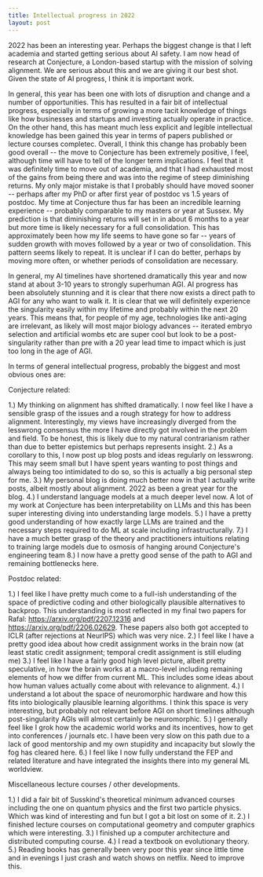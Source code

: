 ```yaml
---
title: Intellectual progress in 2022
layout: post
---
```

2022 has been an interesting year. Perhaps the biggest change is that I left academia and started getting serious about AI safety. I am now head of research at Conjecture, a London-based startup with the mission of solving alignment. We are serious about this and we are giving it our best shot. Given the state of AI progress, I think it is important work.

In general, this year has been one with lots of disruption and change and a number of opportunities. This has resulted in a fair bit of intellectual progress, especially in terms of growing a more tacit knowledge of things like how businesses and startups and investing actually operate in practice. On the other hand, this has meant much less explicit and legible intellectual knowledge has been gained this year in terms of papers published or lecture courses completec. Overall, I think this change has probably been good overall -- the move to Conjecture has been extremely positive, I feel, although time will have to tell of the longer term implications. I feel that it was definitely time to move out of academia, and that I had exhausted most of the gains from being there and was into the regime of steep diminishing returns. My only major mistake is that I probably should have moved sooner -- perhaps after my PhD or after first year of postdoc vs 1.5 years of postdoc. My time at Conjecture thus far has been an incredible learning experience -- probably comparable to my masters or year at Sussex. My prediction is that diminishing returns will set in in about 6 months to a year but more time is likely necessary for a full consolidation. This has approximately been how my life seems to have gone so far -- years of sudden growth with moves followed by a year or two of consolidation. This pattern seems likely to repeat. It is unclear if I can do better, perhaps by moving more often, or whether periods of consolidation are necessary.

In general, my AI timelines have shortened dramatically this year and now stand at about 3-10 years to strongly superhuman AGI. AI progress has been absolutely stunning and it is clear that there now exists a direct path to AGI for any who want to walk it. It is clear that we will definitely experience the singularity easily within my lifetime and probably within the next 20 years. This means that, for people of my age, technologies like anti-aging are irrelevant, as likely will most major biology advances -- iterated embryo selection and artificial wombs etc are super cool but look to be a post-singularity rather than pre with a 20 year lead time to impact which is just too long in the age of AGI. 

In terms of general intellectual progress, probably the biggest and most obvious ones are:

Conjecture related:

1.) My thinking on alignment has shifted dramatically. I now feel like I have a sensible grasp of the issues and a rough strategy for how to address alignment. Interestingly, my views have increasingly diverged from the lesswrong consensus the more I have directly got involved in the problem and field. To be honest, this is likely due to my natural contrarianism rather than due to better epistemics but perhaps represents insight. 
2.) As a corollary to this, I now post up blog posts and ideas regularly on lesswrong. This may seem small but I have spent years wanting to post things and always being too intimidated to do so, so this is actually a big personal step for me.
3.) My personal blog is doing much better now in that I actually write posts, albeit mostly about alignment. 2022 as been a great year for the blog.
4.) I understand language models at a much deeper level now. A lot of my work at Conjecture has been interpretability on LLMs and this has been super interesting diving into understanding large models.
5.) I have a pretty good understanding of how exactly large LLMs are trained and the necessary steps required to do ML at scale including infrastructurally.
7.) I have a much better grasp of the theory and practitioners intuitions relating to training large models due to osmosis of hanging around Conjecture's engineering team
8.) I now have a pretty good sense of the path to AGI and remaining bottlenecks here.


Postdoc related:

1.) I feel like I have pretty much come to a full-ish understanding of the space of predictive coding and other biologically plausible alternatives to backprop. This understanding is most reflected in my final two papers for Rafal: https://arxiv.org/pdf/2207.12316 and https://arxiv.org/pdf/2206.02629. These papers also both got accepted to ICLR (after rejections at NeurIPS) which was very nice.
2.) I feel like I have a pretty good idea about how credit assignment works in the brain now (at least static credit assignment; temporal credit assignment is still eluding me)
3.) I feel like I have a fairly good high level picture, albeit pretty speculative, in how the brain works at a macro-level including remaining elements of how we differ from current ML. This includes some ideas about how human values actually come about with relevance to alignment.
4.) I understand a lot about the space of neuromorphic hardware and how this fits into biologically plausible learning algorithms. I think this space is very interesting, but probably not relevant before AGI on short timelines although post-singularity AGIs will almost certainly be neuromorphic. 
5.) I generally feel like I grok how the academic world works and its incentives, how to get into conferences / journals etc. I have been very slow on this path due to a lack of good mentorship and my own stupidity and incapacity but slowly the fog has cleared here.
6.) I feel like I now fully understand the FEP and related literature and have integrated the insights there into my general ML worldview.

Miscellaneous lecture courses / other developments.

1.) I did a fair bit of Susskind's theoretical minimum advanced courses including the one on quantum physics and the first two particle physics. Which was kind of interesting and fun but I got a bit lost on some of it.
2.) I finished lecture courses on computational geometry and computer graphics which were interesting.
3.) I finished up a computer architecture and distributed computing course.
4.) I read a textbook on evolutionary theory.
5.) Reading books has generally been very poor this year since little time and in evenings I just crash and watch shows on netflix. Need to improve this.







